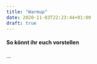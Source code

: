 ```yaml
---
title: "Warmup"
date: 2020-11-03T22:23:44+01:00
draft: true
---
```

#### So könnt ihr euch vorstellen

...
